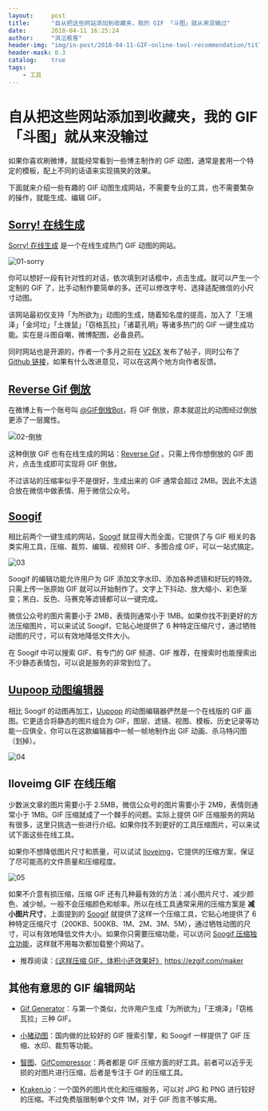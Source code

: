 ```yaml
---
layout:     post
title:      "自从把这些网站添加到收藏夹，我的 GIF 「斗图」就从来没输过"
date:       2018-04-11 16:25:24
author:     "沨沄极客"
header-img: "img/in-post/2018-04-11-GIF-online-tool-recommendation/title-pic.png"
header-mask: 0.3
catalog:    true
tags:
    - 工具
---
```


# 自从把这些网站添加到收藏夹，我的 GIF 「斗图」就从来没输过

如果你喜欢刷微博，就能经常看到一些博主制作的 GIF 动图，通常是套用一个特定的模板，配上不同的话语来实现搞笑的效果。

下面就来介绍一些有趣的 GIF 动图生成网站，不需要专业的工具，也不需要繁杂的操作，就能生成、编辑 GIF。

## [Sorry! 在线生成](https://sorry.xuty.tk/sorry/)

[Sorry! 在线生成](https://sorry.xuty.tk/sorry/) 是一个在线生成热门 GIF 动图的网站。

![01-sorry](https://i.loli.net/2018/04/27/5ae2f4de6c2f1.gif)

你可以想好一段有针对性的对话，依次填到对话框中，点击生成。就可以产生一个定制的 GIF 了，比手动制作要简单的多。还可以修改字号、选择适配微信的小尺寸动图。

该网站最初仅支持「为所欲为」动图的生成，随着知名度的提高，加入了「王境泽」「金坷垃」「土拨鼠」「窃格瓦拉」「诸葛孔明」等诸多热门的 GIF 一键生成功能。实在是斗图自嘲，微博配图，必备良药。

同时网站也是开源的，作者一个多月之前在 [V2EX](https://www.v2ex.com/t/431802?p=2) 发布了帖子，同时公布了[Github 链接](https://github.com/xtyxtyx/sorry)，如果有什么改进意见，可以在这两个地方向作者反馈。

## [Reverse Gif 倒放](https://trygif.herokuapp.com/)

在微博上有一个账号叫 [@GIF倒放Bot](https://weibo.com/tokiwatsuki)，将 GIF 倒放，原本就逗比的动图经过倒放更添了一层魔性。

![02-倒放](https://i.loli.net/2018/04/27/5ae2f4f147753.gif)

这种倒放 GIF 也有在线生成的网站：[Reverse Gif](https://trygif.herokuapp.com/) 。只需上传你想倒放的 GIF 图片，点击生成即可实现将 GIF 倒放。

不过该站的压缩率似乎不是很好，生成出来的 GIF 通常会超过 2MB。因此不太适合放在微信中做表情、用于微信公众号。

## [Soogif](http://www.soogif.com/)

相比前两个一键生成的网站，[Soogif](http://www.soogif.com/) 就显得大而全面，它提供了与 GIF 相关的各类实用工具，压缩、裁剪、编辑、视频转 GIF、多图合成 GIF，可以一站式搞定。

![03](https://i.loli.net/2018/04/27/5ae2f4e642850.png)

Soogif 的编辑功能允许用户为 GIF 添加文字水印、添加各种滤镜和好玩的特效。只需上传一张原始 GIF 就可以开始制作了。文字上下抖动、放大缩小、彩色渐变；黑白、反色、马赛克等滤镜都可以一键完成。

微信公众号的图片需要小于 2MB，表情则通常小于 1MB。如果你找不到更好的方法压缩图片，可以来试试 Soogif，它贴心地提供了 6 种特定压缩尺寸，通过牺牲动图的尺寸，可以有效地降低文件大小。

在 Soogif 中可以搜索 GIF、有专门的 GIF 频道、GIF 推荐，在搜索时也能搜索出不少静态表情包，可以说是服务的非常到位了。

## [Uupoop 动图编辑器](http://www.uupoop.com/gif/)

相比 Soogif 的动图再加工，[Uupoop](http://www.uupoop.com/gif/) 的动图编辑器俨然是一个在线版的 GIF 画图。它更适合将静态的图片组合为 GIF，图层、滤镜、视图、模板、历史记录等功能一应俱全，你可以在这款编辑器中一帧一帧地制作出 GIF 动画、杀马特闪图（划掉）。

![04](https://i.loli.net/2018/04/27/5ae2f4ecaec17.png)

## Iloveimg GIF 在线压缩

少数派文章的图片需要小于 2.5MB，微信公众号的图片需要小于 2MB，表情则通常小于 1MB。GIF 压缩就成了一个棘手的问题。实际上提供 GIF 压缩服务的网站有很多，这里只挑选一些进行介绍。如果你找不到更好的工具压缩图片，可以来试试下面这些在线工具。

如果你不想降低图片尺寸和质量，可以试试 [Iloveimg](https://www.iloveimg.com/zh_cn/compress-image/compress-gif)，它提供的压缩方案，保证了尽可能高的文件质量和压缩程度。

![05](https://i.loli.net/2018/04/27/5ae2f4f1ace08.png)

如果不介意有损压缩，压缩 GIF 还有几种最有效的方法：减小图片尺寸、减少颜色、减少帧。一般不会压缩颜色和帧率。所以在线工具通常采用的压缩方案是 **减小图片尺寸**，上面提到的 [Soogif](http://www.soogif.com/) 就提供了这样一个压缩工具，它贴心地提供了 6 种特定压缩尺寸（200KB、500KB、1M、2M、3M、5M），通过牺牲动图的尺寸，可以有效地降低文件大小。如果你只需要压缩功能，可以访问 [Soogif 压缩独立功能](http://tool-compress.soogif.com/html/tool/CompressMain.html)，这样就不用每次都加载整个网站了。

- 推荐阅读：[《这样压缩 GIF，体积小还效果好》](https://sspai.com/post/42916)
https://ezgif.com/maker

## 其他有意思的 GIF 编辑网站

- [Gif Generator](https://eleflea.coding.me/)：与第一个类似，允许用户生成「为所欲为」「王境泽」「窃格瓦拉」三种 GIF。

- [小猪动图](http://www.piggif.com/tools/compress)：国内做的比较好的 GIF 搜索引擎，和 Soogif 一样提供了 GIF 压缩、水印、裁剪等功能。

- [智图](http://zhitu.isux.us/)、[GifCompressor](http://gifcompressor.com/zh/)：两者都是 GIF 压缩方面的好工具。前者可以近乎无损的对图片进行压缩，后者是专注于 Gif 的压缩工具。

- [Kraken.io](https://kraken.io/web-interface)：一个国外的图片优化和压缩服务，可以对 JPG 和 PNG 进行较好的压缩。不过免费版限制单个文件 1M，对于 GIF 而言不够实用。
